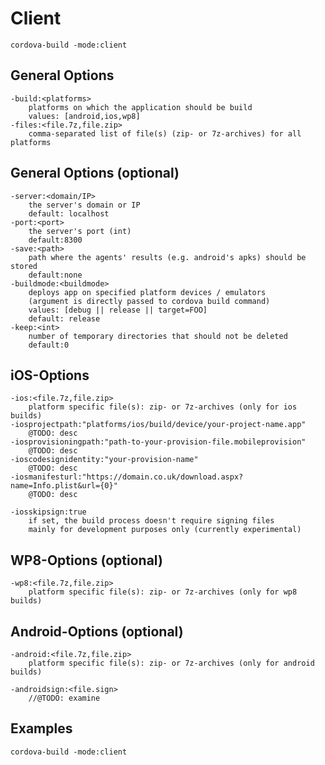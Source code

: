 # Client
	cordova-build -mode:client

## General Options
	-build:<platforms>
		platforms on which the application should be build
		values: [android,ios,wp8]
	-files:<file.7z,file.zip>
		comma-separated list of file(s) (zip- or 7z-archives) for all platforms

## General Options (optional)
	-server:<domain/IP>
		the server's domain or IP
		default: localhost
	-port:<port>
		the server's port (int)
		default:8300
    -save:<path>
		path where the agents' results (e.g. android's apks) should be stored
		default:none
	-buildmode:<buildmode>
		deploys app on specified platform devices / emulators
		(argument is directly passed to cordova build command)
		values: [debug || release || target=FOO]
		default: release
	-keep:<int>
		number of temporary directories that should not be deleted
		default:0
		
## iOS-Options
	-ios:<file.7z,file.zip>
		platform specific file(s): zip- or 7z-archives (only for ios builds)
	-iosprojectpath:"platforms/ios/build/device/your-project-name.app"
		@TODO: desc
	-iosprovisioningpath:"path-to-your-provision-file.mobileprovision"
		@TODO: desc
	-ioscodesignidentity:"your-provision-name"
		@TODO: desc
	-iosmanifesturl:"https://domain.co.uk/download.aspx?name=Info.plist&url={0}"
		@TODO: desc

	-iosskipsign:true
		if set, the build process doesn't require signing files
		mainly for development purposes only (currently experimental)

## WP8-Options (optional)
	-wp8:<file.7z,file.zip>
		platform specific file(s): zip- or 7z-archives (only for wp8 builds)

## Android-Options (optional)
	-android:<file.7z,file.zip>
		platform specific file(s): zip- or 7z-archives (only for android builds)

	-androidsign:<file.sign>
		//@TODO: examine

## Examples
	cordova-build -mode:client